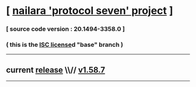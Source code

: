 
# [ [nailara 'protocol seven' project](http://src.nailara.net/) ]

### [ source code version : 20.1494-3358.0 ]

### ( this is the [ISC license](license)d "base" branch )
---
## current [release](https://github.com/anotherlink/nailara/releases) \\\\// [v1.58.7](https://github.com/anotherlink/nailara/releases/tag/v1.58.7)
---
